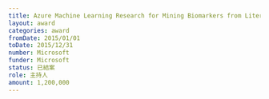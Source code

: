 ```yaml
---
title: Azure Machine Learning Research for Mining Biomarkers from Literature
layout: award
categories: award
fromDate: 2015/01/01
toDate: 2015/12/31
number: Microsoft
funder: Microsoft
status: 已結案
role: 主持人
amount: 1,200,000
---
```


